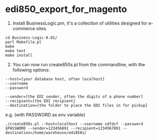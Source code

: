 # edi850_export_for_magento

1. Install BusinessLogic.pm, it's a collection of utilities designed for e-commerce sites.

```
cd Business-Logic-0.01/
perl Makefile.pl
make
make test
make install
```
   
2. You can now run create850s.pl from the commandline, with the following options:

```
--host=[your database host, often localhost]
--username
--password
   
--sender=[the EDI sender, often the digits of a phone number]
--recipient=[the EDI recipient]
--destination=[the folder to place the EDI files in for pickup]
```

e.g. (with PASSWORD as env variable)

```
./create850s.pl --host=localhost --username sdfdsf --password $PASSWORD --sender=123456891 --recipient=1234567891 --destination=/home/warehouse/edi850s/
```
